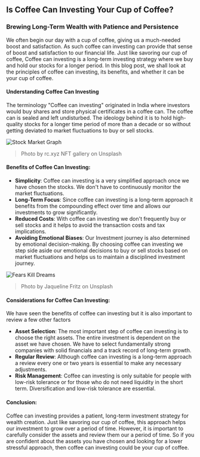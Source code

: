 ## Is Coffee Can Investing Your Cup of Coffee?
### Brewing Long-Term Wealth with Patience and Persistence

We often begin our day with a cup of coffee, giving us a much-needed boost and satisfaction. As such coffee can investing can provide that sense of boost and satisfaction to our financial life. Just like savoring our cup of coffee, Coffee can investing is a long-term investing strategy where we buy and hold our stocks for a longer period. In this blog post, we shall look at the principles of coffee can investing, its benefits, and whether it can be your cup of coffee.

#### Understanding Coffee Can Investing
The terminology "Coffee can investing" originated in India where investors would buy shares and store physical certificates in a coffee can. The coffee can is sealed and left undisturbed. The ideology behind it is to hold high-quality stocks for a longer time period of more than a decade or so without getting deviated to market fluctuations to buy or sell stocks. 

![Stock Market Graph](https://images.unsplash.com/photo-1634542984003-e0fb8e200e91)
>Photo by rc.xyz NFT gallery on Unsplash

#### Benefits of Coffee Can Investing: 
* **Simplicity**: Coffee can investing is a very simplified approach once we have chosen the stocks. We don't have to continuously monitor the market fluctuations. 
* **Long-Term Focus**: Since coffee can investing is a long-term approach it benefits from the compounding effect over time and allows our investments to grow significantly.
* **Reduced Costs**: With coffee can investing we don't frequently buy or sell stocks and it helps to avoid the transaction costs and tax implications.
* **Avoiding Emotional Biases**: Our Investment journey is also determined by emotional decision-making. By choosing coffee can investing we step side aside our emotional decisions to buy or sell stocks based on market fluctuations and helps us to maintain a disciplined investment journey.

![Fears Kill Dreams](https://images.unsplash.com/photo-1612428056948-db07619cb4c4)
> Photo by Jaqueline Fritz on Unsplash

#### Considerations for Coffee Can Investing:
We have seen the benefits of coffee can investing but it is also important to review a few other factors
* **Asset Selection**: The most important step of coffee can investing is to choose the right assets. The entire investment is dependent on the asset we have chosen. We have to select fundamentally strong companies with solid financials and a track record of long-term growth.
* **Regular Review**: Although coffee can investing is a long-term approach a review every one or two years is essential to make any necessary adjustments.
* **Risk Management**: Coffee can investing is only suitable for people with low-risk tolerance or for those who do not need liquidity in the short term. Diversification and low-risk tolerance are essential.

#### Conclusion: 
Coffee can investing provides a patient, long-term investment strategy for wealth creation. Just like savoring our cup of coffee, this approach helps our investment to grow over a period of time. However, it is important to carefully consider the assets and review them our a period of time. So if you are confident about the assets you have chosen and looking for a lower stressful approach, then coffee can investing could be your cup of coffee.
